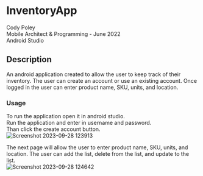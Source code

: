 # InventoryApp
Cody Poley <br>
Mobile Architect & Programming - June 2022 <br>
Android Studio <br>

## Description
An android application created to allow the user to keep track of their inventory. The user can create an account or use an existing account. Once logged in the user can enter product name, SKU, units, and location.  

### Usage
To run the application open it in android studio. <br>
Run the application and enter in username and password. <br>
Than click the create account button. <br>
![Screenshot 2023-09-28 123913](https://github.com/codyPoley/InventoryApp/assets/145494382/c3fed256-93a3-4583-b55c-dccb6d7b74c9)

The next page will allow the user to enter product name, SKU, units, and location. The user can add the list, delete from the list, and update to the list.  
![Screenshot 2023-09-28 124642](https://github.com/codyPoley/InventoryApp/assets/145494382/68c2a8ce-841d-4ef7-8689-64cfac205567)

